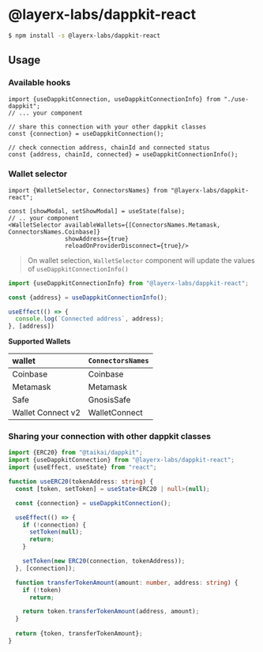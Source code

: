 # @layerx-labs/dappkit-react
```bash
$ npm install -s @layerx-labs/dappkit-react
```

## Usage

### Available hooks
```tsx
import {useDappkitConnection, useDappkitConnectionInfo} from "./use-dappkit";
// ... your component

// share this connection with your other dappkit classes
const {connection} = useDappkitConnection();

// check connection address, chainId and connected status
const {address, chainId, connected} = useDappkitConnectionInfo(); 
```

### Wallet selector

```tsx
import {WalletSelector, ConnectorsNames} from "@layerx-labs/dappkit-react";

const [showModal, setShowModal] = useState(false);
// .. your component
<WalletSelector availableWallets={[ConnectorsNames.Metamask, ConnectorsNames.Coinbase]}
                showAddress={true} 
                reloadOnProviderDisconnect={true}/>
```
> On wallet selection, `WalletSelector` component will update the values of `useDappkitConnectionInfo()`
```ts
import {useDappkitConnectionInfo} from "@layerx-labs/dappkit-react";

const {address} = useDappkitConnectionInfo();

useEffect(() => {
  console.log(`Connected address`, address);
}, [address])
```

**Supported Wallets**

| wallet            | `ConnectorsNames`  |
|:------------------|:-------------------|
| Coinbase          | Coinbase           |
| Metamask          | Metamask           |
| Safe              | GnosisSafe         |
| Wallet Connect v2 | WalletConnect      |

### Sharing your connection with other dappkit classes

```ts
import {ERC20} from "@taikai/dappkit";
import {useDappkitConnection} from "@layerx-labs/dappkit-react";
import {useEffect, useState} from "react";

function useERC20(tokenAddress: string) {
  const [token, setToken] = useState<ERC20 | null>(null);

  const {connection} = useDappkitConnection();

  useEffect(() => {
    if (!connection) {
      setToken(null);
      return;
    }

    setToken(new ERC20(connection, tokenAddress));
  }, [connection]);

  function transferTokenAmount(amount: number, address: string) {
    if (!token)
      return;

    return token.transferTokenAmount(address, amount);
  }
  
  return {token, transferTokenAmount};
}
```
